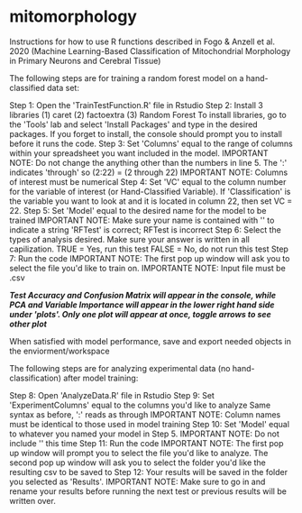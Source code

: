# mitomorphology

Instructions for how to use R functions described in Fogo & Anzell et al. 2020 (Machine Learning-Based Classification of Mitochondrial Morphology in Primary Neurons and Cerebral Tissue)

The following steps are for training a random forest model on a hand-classified data set:

Step 1: Open the 'TrainTestFunction.R' file in Rstudio
Step 2: Install 3 libraries (1) caret (2) factoextra (3) Random Forest
  To install libraries, go to the 'Tools' lab and select 'Install Packages' and type in the desired packages. 
  If you forget to install, the console should prompt you to install before it runs the code. 
Step 3: Set 'Columns' equal to the range of columns within your spreadsheet you want included in the model.
  IMPORTANT NOTE: Do not change the anything other than the numbers in line 5. The ':' indicates 'through' so (2:22) = (2 through 22)
  IMPORTANT NOTE: Columns of interest must be numerical
Step 4: Set 'VC' equal to the column number for the variable of interest (or Hand-Classified Variable). 
  If 'Classification' is the variable you want to look at and it is located in column 22, then set VC = 22. 
Step 5: Set 'Model' equal to the desired name for the model to be trained
  IMPORTANT NOTE: Make sure your name is contained with '' to indicate a string
  'RFTest' is correct; RFTest is incorrect
Step 6: Select the types of analysis desired. Make sure your answer is written in all capilization.
  TRUE = Yes, run this test
  FALSE = No, do not run this test
Step 7: Run the code 
  IMPORTANT NOTE: The first pop up window will ask you to select the file you'd like to train on.
  IMPORTANTE NOTE: Input file must be .csv
  
***Test Accuracy and  Confusion Matrix will appear in the console, while PCA and Variable Importance will appear in the lower right hand side under 'plots'. Only one plot will appear at once, toggle arrows to see other plot***

When satisfied with model performance, save and export needed objects in the enviorment/workspace

The following steps are for analyzing experimental data (no hand-classification) after model training:

Step 8: Open 'AnalyzeData.R' file in Rstudio
Step 9: Set 'ExperimentColumns' equal to the columns you'd like to analyze
  Same syntax as before, ':' reads as through
  IMPORTANT NOTE: Column names must be identical to those used in model training
Step 10: Set 'Model' equal to whatever you named your model in Step 5.
  IMPORTANT NOTE: Do not include '' this time
Step 11: Run the code
  IMPORTANT NOTE: The first pop up window will prompt you to select the file you'd like to analyze. The second pop up window will ask you to select the folder you'd like the resulting csv to be saved to 
Step 12: Your results will be saved in the folder you selected as 'Results'. 
  IMPORTANT NOTE: Make sure to go in and rename your results before running the next test or previous results will be written over. 
